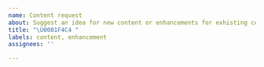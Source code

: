 ```yaml
---
name: Content request
about: Suggest an idea for new content or enhancements for exhisting content/guides
title: "\U0001F4C4 "
labels: content, enhancement
assignees: ''

---
```



